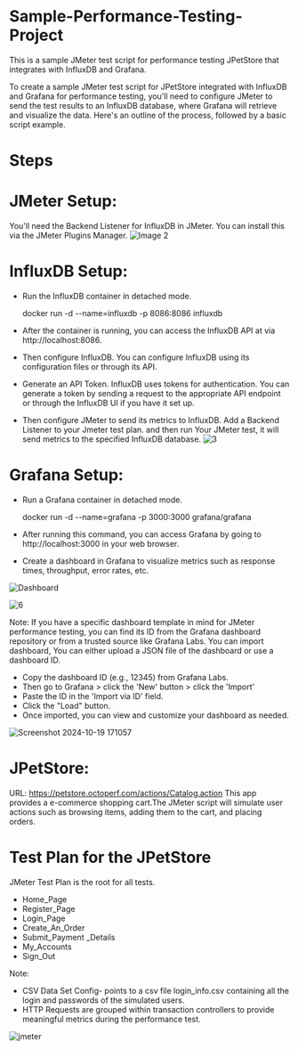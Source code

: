 # Sample-Performance-Testing-Project
This is a sample JMeter test script for performance testing JPetStore that integrates with InfluxDB and Grafana. 

To create a sample JMeter test script for JPetStore integrated with InfluxDB and Grafana for performance testing, you'll need to configure JMeter to send the test results to an InfluxDB database, where Grafana will retrieve and visualize the data. Here's an outline of the process, followed by a basic script example.

# Steps
# JMeter Setup:
You'll need the Backend Listener for InfluxDB in JMeter. You can install this via the JMeter Plugins Manager.
![Image 2](https://github.com/user-attachments/assets/51729116-b1c0-4d7e-927a-31908ae89560)


# InfluxDB Setup:
* Run the InfluxDB container in detached mode.
  
  docker run -d --name=influxdb -p 8086:8086 influxdb
  
* After the container is running, you can access the InfluxDB API at via http://localhost:8086.
* Then configure InfluxDB. You can configure InfluxDB using its configuration files or through its API.
* Generate an API Token. InfluxDB uses tokens for authentication. You can generate a token by sending a request to the appropriate API endpoint or through the InfluxDB UI if you have it set up.
* Then configure JMeter to send its metrics to InfluxDB.  Add a Backend Listener to your Jmeter test plan. and then run Your JMeter test, it will send metrics to the specified InfluxDB database.
  ![3](https://github.com/user-attachments/assets/b23be8a4-0583-4ea9-be78-5f7c63026180)


# Grafana Setup:
* Run a Grafana container in detached mode.
  
  docker run -d --name=grafana -p 3000:3000 grafana/grafana
  
* After running this command, you can access Grafana by going to http://localhost:3000 in your web browser.
* Create a dashboard in Grafana to visualize metrics such as response times, throughput, error rates, etc.
  
![Dashboard](https://github.com/user-attachments/assets/d8786081-7d8b-4b7b-a6cc-234ee2339bfc)
  
![6](https://github.com/user-attachments/assets/8211fbf6-40ca-476d-8fcb-98dbb2dc2505)

Note:
If you have a specific dashboard template in mind for JMeter performance testing, you can find its ID from the Grafana dashboard repository or from a trusted source like Grafana Labs. You can import dashboard, You can either upload a JSON file of the dashboard or use a dashboard ID.
* Copy the dashboard ID (e.g., 12345) from Grafana Labs.
* Then go to Grafana > click the 'New' button > click the 'Import'
* Paste the ID in the 'Import via ID' field.
* Click the "Load" button.
* Once imported, you can view and customize your dashboard as needed.

![Screenshot 2024-10-19 171057](https://github.com/user-attachments/assets/db2579b4-48e9-4fa7-bc32-859d113acb5c)


# JPetStore:
URL: https://petstore.octoperf.com/actions/Catalog.action
This app provides a e-commerce shopping cart.The JMeter script will simulate user actions such as browsing items, adding them to the cart, and placing orders.

# Test Plan for the JPetStore
JMeter Test Plan is the root for all tests.
* Home_Page
* Register_Page
* Login_Page
* Create_An_Order
* Submit_Payment _Details
* My_Accounts
* Sign_Out

Note: 
* CSV Data Set Config- points to a csv file login_info.csv containing all the login and passwords of the simulated users. 
* HTTP Requests are grouped within transaction controllers to provide meaningful metrics during the performance test. 

![jmeter](https://github.com/user-attachments/assets/f336881b-e856-4afc-8fd0-64d1ca774f7d)





